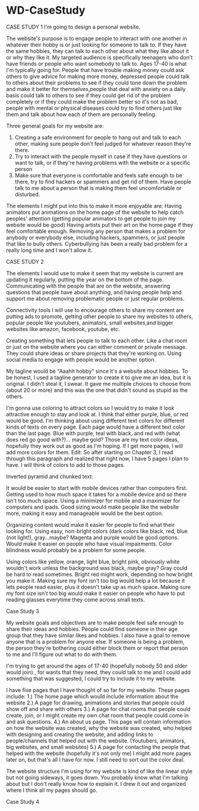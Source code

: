 # WD-CaseStudy
CASE STUDY 1
I'm going to design a personal website.

The website's purpose is to engage people to interact with one another in whatever their hobby is or just looking for someone to talk to. If they have the same hobbies, they can talk to each other about what they like about it or why they like it. My targeted audience is specifically teenagers who don't have friends or people who want somebody to talk to. Ages 17-40 is what I'm typically going for. People that have trouble making money could ask others to give advice for making more money, depressed people could talk to others about their problems to see if they could tone down the problem and make it better for themselves,people that deal with anxiety on a daily basis could talk to others to see if they could get rid of the problem completely or if they could make the problem better so it's not as bad, people with mental or physical diseases could try to find others just like them and talk about how each of them are personally feeling.  

Three general goals for my website are: 
1. Creating a safe environment for people to hang out and talk to each other, making sure people don't feel judged for whatever reason they're there. 
2. Try to interact with the people myself in case if they have questions or want to talk, or if they're having problems with the website or a specific person
3. Make sure that everyone is comfortable and feels safe enough to be there, try to find hackers or spammers and get rid of them. Have people talk to me about a person that is making them feel uncomfortable or disturbed. 

  The elements I might put into this to make it more enjoyable are: 
Having animators put animations on the home page of the website to help catch peoples' attention (getting popular animators to get people to join my website would be good) 
Having artists put their art on the home page if they feel comfortable enough. 
Removing any person that makes a problem for anybody or everybody else, including hackers, spammers, or just people that like to bully others. Cyberbullying has been a really bad problem for a really long time and I won't allow it. 

CASE STUDY 2

The elements I would use to make it seem that my website is current are updating it regularly, putting the year on the bottom of the page. Communicating with the people that are on the website, answering questions that people have about anything, and having people help and support me about removing problematic people or just regular problems. 

Connectivity tools I will use to encourage others to share my content are putting ads to promote, getting other people to share my websites to others, popular people like youtubers, animators, small websites,and bigger websites like amazon, facebook, youtube, etc.    

Creating something that lets people to talk to each other. Like a chat room or just on the website where you can either comment or private message. They could share ideas or share projects that they're working on. Using social media to engage with people would be another option. 

My tagline would be "Aaahh hobby" since it's a website about hobbies. To be honest, I used a tagline generator to create it to give me an idea, but it is original. I didn't steal it, I swear. It gave me multiple choices to choose from (about 20 or more) and this was the one that didn't sound as stupid as the others. 

I'm gonna use coloring to attract colors so I would try to make it look attractive enough to stay and look at. I think that either purple, blue, or red would be good. I'm thinking about using different text colors for different kinds of texts on every page. Each page would have a different text color than the last page. Blue with purple, teal with black, and red with (what does red go good with?)... maybe gold? Those are my text color ideas, hopefully they work out as good as I'm hoping. If I get more pages, I will add more colors for them. Edit: So after starting on Chapter 3, I read through this paragraph and realized that right now, I have 5 pages I plan to have. I will think of colors to add to those pages. 

Inverted pyramid and chunked text: 

It would be easier to start with mobile devices rather than computers first. Getting used to how much space it takes for a mobile device and so there isn't too much space. Using a minimizer for mobile and a maximizer for computers and ipads. Good sizing would make people like the website more, making it easy and manageable would be the best option.  

Organizing content would make it easier for people to find what their looking for. Using easy, non-bright colors (dark colors like black, red, blue (not light!), gray...maybe? Magenta and purple would be good options. Would make it easier on people who have visual impairments. Color blindness would probably be a problem for some people. 

Using colors like yellow, orange, light blue, bright pink, obviously white wouldn't work unless the background was black, maybe gray? Gray could be hard to read sometimes. Bright red might work, depending on how bright you make it. Making sure my font isn't too big would help a lot because it lets people read easier, plus it doesn't take up as much space. Making sure my font size isn't too big would make it easier on people who have to put reading glasses everytime they come across small texts. 

Case Study 3 

My website goals and objectives are to make people feel safe enough to share their ideas and hobbies. People could find someone in their age group that they have similar likes and hobbies. I also have a goal to remove anyone that is a problem for anyone else. If someone is being a problem, the person they're bothering could either block them or report that person to me and I'll figure out what to do with them. 

I'm trying to get around the ages of 17-40 (hopefully nobody 50 and older would join) , for wants that they need, they could talk to me and I could add something that was suggested, I could try to include it to my website. 

I have five pages that I have thought of so far for my website. These pages include: 
1.) The home page which would include information about the website
2.) A page for drawing, animations and stories that people could show off and share with others
3.) A page for chat rooms that people could create, join, or I might create my own chat room that people could come in and ask questions. 
4.) An about us page. This page will contain information on how the website was created, why the website was created, who helped with designing and creating the website, and adding links to people/channels that helped out with the website. (Youtubers, animators, big websites, and small websites) 
5.) A page for contacting the people that helped with the website (hopefully it's not only me) 
I might add more pages later on, but that's all I have for now. I still need to sort out the color deal. 

The website structure I'm using for my website is kind of like the linear style but not going sideways, it goes down. You probably know what I'm talking about but I don't really know how to explain it. I drew it out and organized where I think all my pages should go. 

Case Study 4

